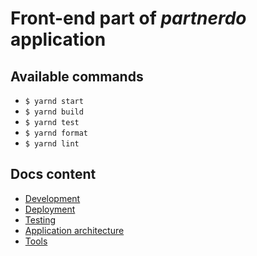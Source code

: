 # Front-end part of _partnerdo_ application

## Available commands

- `$ yarnd start`
- `$ yarnd build`
- `$ yarnd test`
- `$ yarnd format`
- `$ yarnd lint`

## Docs content

- [Development](docs/development.md)
- [Deployment](docs/deployment.md)
- [Testing](docs/testing.md)
- [Application architecture](docs/application.md)
- [Tools](docs/tools.md)
